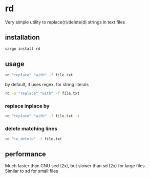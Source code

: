 # rd
Very simple utility to replace(r)/delete(d) strings in text files

## installation
```bash
cargo install rd
```

## usage

```bash
rd "replace" "with" -f file.txt
```
by default, it uses regex, for string literals

```bash
rd -s "replace" "with" -f file.txt
```

### replace inplace by

```bash
rd "replace" "with" -f file.txt -i
```

### delete matching lines

```bash
rd "to_delete" -f file.txt
```
## performance

Much faster than GNU sed (2x), but slower than sd (2x) for large files. Similar to sd for small files
